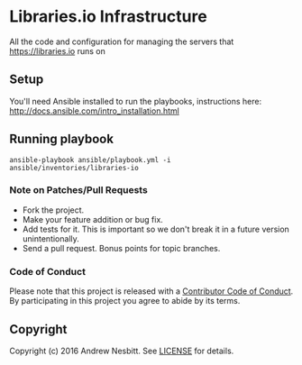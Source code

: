 # Libraries.io Infrastructure

All the code and configuration for managing the servers that https://libraries.io runs on

## Setup

You'll need Ansible installed to run the playbooks, instructions here: http://docs.ansible.com/intro_installation.html

## Running playbook

    ansible-playbook ansible/playbook.yml -i ansible/inventories/libraries-io

### Note on Patches/Pull Requests

 * Fork the project.
 * Make your feature addition or bug fix.
 * Add tests for it. This is important so we don't break it in a future version unintentionally.
 * Send a pull request. Bonus points for topic branches.

### Code of Conduct

Please note that this project is released with a [Contributor Code of Conduct](CODE_OF_CONDUCT.md). By participating in this project you agree to abide by its terms.

## Copyright

Copyright (c) 2016 Andrew Nesbitt. See [LICENSE](https://github.com/librariesio/libraries.io/blob/master/LICENSE.txt) for details.
